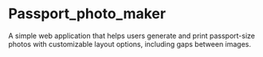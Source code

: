 # Passport_photo_maker
A simple web application that helps users generate and print passport-size photos with customizable layout options, including gaps between images.
